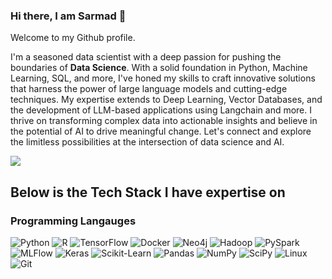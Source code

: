 ### Hi there, I am Sarmad 👋

Welcome to my Github profile.

I'm a seasoned data scientist with a deep passion for pushing the boundaries of **Data Science**. With a solid foundation in Python, Machine Learning, SQL, and more, I've honed my skills to craft innovative solutions that harness the power of large language models and cutting-edge techniques. My expertise extends to Deep Learning, Vector Databases, and the development of LLM-based applications using Langchain and more. I thrive on transforming complex data into actionable insights and believe in the potential of AI to drive meaningful change. Let's connect and explore the limitless possibilities at the intersection of data science and AI.

![](https://komarev.com/ghpvc/?username=sarmadafzalj)

## Below is the Tech Stack I have expertise on
### Programming Langauges


<p>
  <img alt="Python" src="https://img.shields.io/badge/Python-3670A0?style=flat-square&logo=python&logoColor=ffdd54" />
  <img alt="R" src="https://img.shields.io/badge/R-%23276DC3.svg?style=flat-square&logo=r&logoColor=white" />
  <img alt="TensorFlow" src="https://img.shields.io/badge/TensorFlow-%23FF6F00.svg?style=flat-square&logo=TensorFlow&logoColor=white" />
  <img alt="Docker" src="https://img.shields.io/badge/-Docker-46a2f1?style=flat-square&logo=docker&logoColor=white" />
  <img alt="Neo4j" src="https://img.shields.io/badge/Neo4j-008CC1?style=flat-square&logo=neo4j&logoColor=white" />
  <img alt="Hadoop" src="https://img.shields.io/badge/Hadoop-6CF?logo=apachehadoop&logoColor=fff&style=flat-square" />
  <img alt="PySpark" src="https://img.shields.io/badge/PySpark-E25A1C?logo=apachespark&logoColor=fff&style=flat-square" />
  <img alt="MLFlow" src="https://img.shields.io/badge/MLflow-0194E2?logo=mlflow&logoColor=fff&style=flat-square" />
  <img alt="Keras" src="https://img.shields.io/badge/Keras-%23D00000.svg?style=flat-square&logo=Keras&logoColor=white" />
  <img alt="Scikit-Learn" src="https://img.shields.io/badge/scikit--learn-%23F7931E.svg?style=flat-square&logo=scikit-learn&logoColor=white" />
  <img alt="Pandas" src="https://img.shields.io/badge/Pandas-%23150458.svg?style=flat-square&logo=pandas&logoColor=white" />
  <img alt="NumPy" src="https://img.shields.io/badge/NumPy-%23013243.svg?style=flat-square&logo=numpy&logoColor=white" />
  <img alt="SciPy" src="https://img.shields.io/badge/SciPy-%230C55A5.svg?style=flat-square&logo=scipy&logoColor=%white" />
  <img alt="Linux" src="https://img.shields.io/badge/Linux-FCC624?style=flat-square&logo=linux&logoColor=black" />
  <img alt="Git" src="https://img.shields.io/badge/-Git-F05032?style=flat-square&logo=git&logoColor=white" />
</p>
